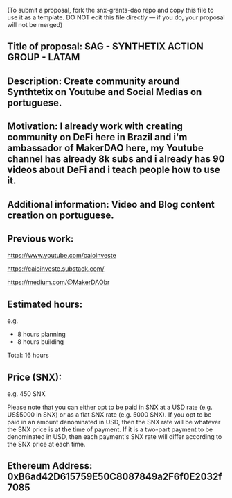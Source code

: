 (To submit a proposal, fork the snx-grants-dao repo and copy this file to use it as a template. DO NOT edit this file directly — if you do, your proposal will not be merged)

## Title of proposal: SAG - SYNTHETIX ACTION GROUP - LATAM
 

## Description: Create community around Synthtetix on Youtube and Social Medias on portuguese.
 

## Motivation: I already work with creating community on DeFi here in Brazil and i'm ambassador of MakerDAO here, my Youtube channel has already 8k subs and i already has 90 videos about DeFi and i teach people how to use it.


## Additional information: Video and Blog content creation on portuguese.


## Previous work: 
https://www.youtube.com/caioinveste

https://caioinveste.substack.com/

https://medium.com/@MakerDAObr



## Estimated hours: 
e.g. 
- 8 hours planning
- 8 hours building

Total: 16 hours

## Price (SNX): 
e.g. 
 450 SNX 

Please note that you can either opt to be paid in SNX at a USD rate (e.g. US$5000 in SNX) or as a flat SNX rate (e.g. 5000 SNX). If you opt to be paid in an amount denominated in USD, then the SNX rate will be whatever the SNX price is at the time of payment. If it is a two-part payment to be denominated in USD, then each payment's SNX rate will differ according to the SNX price at each time. 

## Ethereum Address: 0xB6ad42D615759E50C8087849a2F6f0E2032f7085

